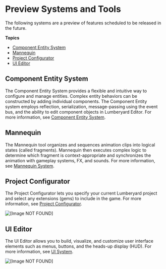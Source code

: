 # Preview Systems and Tools<a name="lumberyard-v1.0-preview-systems"></a>

The following systems are a preview of features scheduled to be released in the future.

**Topics**
+ [Component Entity System](#preview-component-entity-system)
+ [Mannequin](#preview-mannequin)
+ [Project Configurator](#preview-project-configurator)
+ [UI Editor](#preview-ui-editor)

## Component Entity System<a name="preview-component-entity-system"></a>

The Component Entity System provides a flexible and intuitive way to configure and manage entities. Complex entity behaviors can be constructed by adding individual components. The Component Entity system employs reflection, serialization, message-passing using the event bus, and the ability to edit component objects in Lumberyard Editor. For more information, see [Component Entity System](https://docs.aws.amazon.com/lumberyard/latest/userguide/component-intro.html).

## Mannequin<a name="preview-mannequin"></a>

The Mannequin tool organizes and sequences animation clips into logical states (called fragments). Mannequin then executes complex logic to determine which fragment is context-appropriate and synchronizes the animation with gameplay systems, FX, and sounds. For more information, see [Mannequin System](https://docs.aws.amazon.com/lumberyard/latest/legacyreference/mannequin-intro.html).

## Project Configurator<a name="preview-project-configurator"></a>

The Project Configurator lets you specify your current Lumberyard project and select any extensions (gems) to include in the game. For more information, see [Project Configurator](https://docs.aws.amazon.com/lumberyard/latest/userguide/configurator-intro.html).

![\[Image NOT FOUND\]](http://docs.aws.amazon.com/lumberyard/latest/releasenotes/images/project_configurator.jpg)

## UI Editor<a name="preview-ui-editor"></a>

The UI Editor allows you to build, visualize, and customize user interface elements such as menus, buttons, and the heads-up display (HUD). For more information, see [UI System](https://docs.aws.amazon.com/lumberyard/latest/userguide/ui-editor-intro.html).

![\[Image NOT FOUND\]](http://docs.aws.amazon.com/lumberyard/latest/releasenotes/images/ui_editor_leo.png)